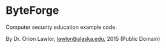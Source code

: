 ByteForge
=========
Computer security education example code.


By Dr. Orion Lawlor, lawlor@alaska.edu, 2015 (Public Domain)


